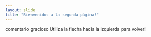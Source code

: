 ```yaml
---
layout: slide
title: "Bienvenidos a la segunda página!"
---
```

comentario gracioso
Utiliza la flecha hacia la izquierda para volver!
